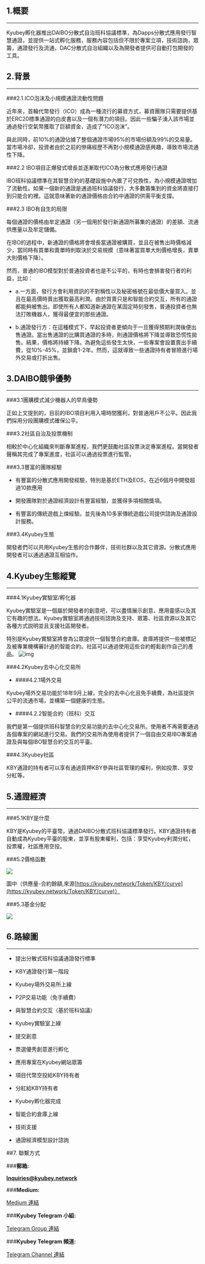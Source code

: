 **1.概要**
---
---
Kyubey孵化器推出DAIBO分散式自治班科協議標準，為Dapps分散式應用發行智慧通證，並提供一站式孵化服務，服務內容包括但不限於專案立項，技術諮詢，眾籌，通證發行及流通，DAC分散式自治組織以及為開發者提供可自動打包開發的工具。

  

**2.背景**
---
---
###2.1.ICO泡沫及小規模通證流動性問題

近年來，首輪代幣發行（ICO）成為一種流行的募資方式，募資團隊只需要提供基於ERC20標準通證的白皮書以及一個有潛力的項目。因此一些騙子湧入該市場並通過發行空氣幣獲取了巨額資金，造成了“ICO泡沫”。

與此同時，前10%的通證佔據了整個通證市場95%的市場份額及99%的交易量。當市場冷卻，投資者由於之前的慘痛經歷不再對小規模通證感興趣，導致市場流通性下降。

  

###2.2  IBO項目正爆發式增長並逐漸取代ICO為分散式應用發行通證

IBO班科協議標準在其智慧合約的基礎設施中內置了可兌換性，為小規模通證增加了流動性。如果一個新的通證是通過班科協議發行，大多數籌集到的資金將直接打到只能合約裡。這就意味著新的通證價格由合約中通證的供需平衡支撐。

  

###2.3 IBO有自生的局限

每個通證的價格由牟定通證（另一個用於發行新通證所募集的通證）的差額、流通供應量以及牟定儲備。

在IBO的過程中，新通證的價格將會增長當通證被購買，並且在被售出時價格減少，當同時有買單和賣單時則取決於交易規模（意味著當買單大則價格增長，賣單大則價格下降）。

然而，普通的IBO模型對於普通投資者也是不公平的，有時也會損害發行者的利益，比如：

* a.一方面，發行方會利用資訊的不對稱性以及秘密帳號在最低價大量買入。並且在最高價時賣出獲取最高利潤。由於買賣只是和智能合約交互，所有的通證都能夠被售出。即使所有人都知道新通證在某固定時刻發售，普通投資者也無法打敗機器人，獲得最便宜的那些通證。

* b.通證發行方：在這種模式下，早起投資者更傾向于一旦獲得預期利潤後便出售通證。當出售通證的比購買通證的多時，則通證價格將下降並導致恐慌性拋售。結果，價格將持續下降。為避免這些發生太快，一些專案會設置賣出手續費，從10%-45%，並鎖倉1-2年。然而，這就導致一些通證持有者冒險進行場外交易或打折出售。

  

**3.DAIBO競爭優勢**
---
---

###3.1團購模式減少機器人的早鳥優勢

正如上文提到的，目前的IBO項目利用入場時間獲利，對普通用戶不公平。因此我們採用分段團購模式確保公平。

  

###3.2社區自治及投票機制

相較於中心化組織來判斷專案進程，我們更鼓勵社區投票決定專案進程。當開發者聲稱其完成了專案進度，社區可以通過投票進行監管。

  

###3.3豐富的團隊經驗

*   有豐富的分散式應用開發經驗，特別是基於ETH及EOS，在近6個月中開發超過10款應用
    

*   開發團隊對於通證經濟設計有豐富經驗，並獲得多項相關獎項。
    

*   有豐富的傳統遊戲上煉經驗。並先後為10多家傳統遊戲公司提供諮詢及通證設計服務。
    

###3.4Kyubey生態

開發者們可以共用Kyubey生態的合作夥伴，技術社群以及其它資源。分散式應用開發者可以通過通證互相協作。

  

**4.Kyubey生態縱覽**
---
---
###4.1Kyubey實驗室/孵化器

Kyubey實驗室是一個屬於開發者的創意吧，可以盡情展示創意、應用靈感以及其它有趣的想法。Kyubey實驗室將通過技術諮詢及支持、眾籌、社區資源以及其它各種方式説明並且支援社區開發者。

特別是Kyubey實驗室將會為公眾提供一個智慧合約倉庫。倉庫將提供一些被標記及被專業機構審計過的智能合約。社區可以通過使用這些合約輕鬆創作自己的產品。
![img](/token_assets/KBY/images/1.zh-Hant.png)
  

###4.2Kyubey去中心化交易所

* ####4.2.1場外交易

Kyubey場外交易功能於18年9月上線，完全的去中心化且免手續費，為社區提供公平的流通市場，並構築一個健康的生態。

  

* ####4.2.2智能合約（班科）交互

我們是第一個提供班科智慧合約交易功能的去中心化交易所。使用者不再需要通過各個專案的網站進行交易。我們的交易所為使用者提供了一個自由交易IBO專案通證及與每個IBO智慧合約交互的平臺。

  

###4.3Kyubey社區

KBY通證的持有者可以享有通過質押KBY參與社區管理的權利，例如投票、享受分紅等。

  

**5.通證經濟**
---
---
###5.1KBY是什麼

KBY是Kyubey的平臺幣，通過DAIBO分散式班科協議標準發行。KBY通證持有者自動成為Kyubey平臺的股東，並享有股東權利，包括：享受Kyubey利潤分紅，投票權，社區應用空投。

###5.2價格函數

![](/token_assets/KBY/images/KBY_2.png) 

圖中（供應量-合約餘額,來源[https://kyubey.network/Token/KBY/curve](https://kyubey.network/Token/KBY/curve)）

###5.3基金分配

![](/token_assets/KBY/images/KBY_3_zh-Hant.png) 

**6.路線圖**
---
---
*  提出分散式班科協議通證發行標準

*  KBY通證發行第一階段

*  Kyubey場外交易所上線

  * P2P交易功能（免手續費）

  * 與智慧合約交互（基於班科協議）

*  Kyubey實驗室上線

*  提交創意

*  票選優秀創意進行孵化

*  應用專案在Kyubey網站眾籌

  * 項目代幣空投給KBY持有者

  * 分紅給KBY持有者

*  Kyubey孵化器完成

  * 智能合約倉庫上線

  * 技術支援

  * 通證經濟模型設計諮詢

##7.  聯繫方式
    

###**郵箱:**

**Inquiries@kyubey.network**

###**Medium:**

[Medium 連結](https://medium.com/kyubey)

###**Kyubey Telegram 小組:**

[Telegram Group 連結](https://t.me/Kyubey_Network)

###**Kyubey Telegram 頻道:**

[Telegram Channel 連結](https://t.me/Kyubey\_Network\_Announcement)



